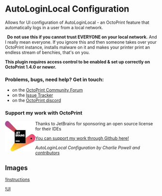 # AutoLoginLocal Configuration

Allows for UI configuration of AutoLoginLocal - an OctoPrint feature that automatically logs in a user from a local network.

<div class="alert alert-block">
    <div class="row-fluid">
        <p>
            <i class="fas fa-exclamation-triangle fa-3x pull-left text-error" style="margin-right: 0.5em;"></i>
            <strong>Do not use this if you cannot trust EVERYONE on your local network.</strong> And I really
            mean everyone. If you ignore this and then someone takes over your OctoPrint instance, installs
            malware on it and makes your printer print an endless stream of benchies, that's on you.
        </p>
    </div>
</div>

**This plugin requires access control to be enabled & set up correctly on OctoPrint 1.4.0 or newer.**

### Problems, bugs, need help? Get in touch:

- on the [OctoPrint Community Forum](https://community.octoprint.org)
- on the [Issue Tracker](https://github.com/OctoPrint/OctoPrint-AutologinLocal/issues)
- on the [OctoPrint discord](https://discord.octoprint.org)

### Support my work with OctoPrint

<div class="row-fluid">
<div class="span3">
<a href="https://www.jetbrains.com/?from=cp2004"><img align="left" width="100" height="100" src="/assets/jetbrains-variant-2.png" alt="JetBrains Logo"></a>
</div>
<div class="span9">
<p>
 Thanks to JetBrains for sponsoring an open source license for their IDEs
</p>
<ul>
<li>
<a href="https://github.com/sponsors/cp2004">You can support my work through Github here!</a>
</li>
</ul>

</div>
</div>

_AutoLoginLocal Configuration by Charlie Powell and [contributors](https://github.com/OctoPrint/OctoPrint-AutoLoginConfig/graphs/contributors)_

## Images

[!Instructions](/assets/instructions.png)

[!UI](/assets/config.png)
